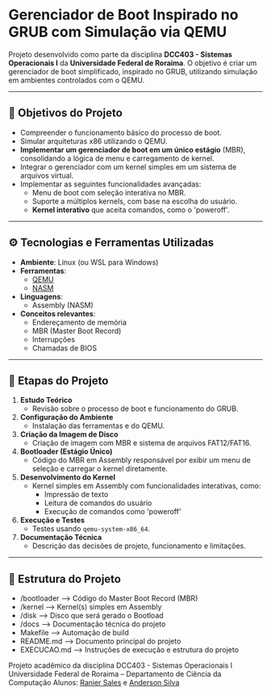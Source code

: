 # Gerenciador de Boot Inspirado no GRUB com Simulação via QEMU

Projeto desenvolvido como parte da disciplina **DCC403 - Sistemas Operacionais I** da **Universidade Federal de Roraima**. O objetivo é criar um gerenciador de boot simplificado, inspirado no GRUB, utilizando simulação em ambientes controlados com o QEMU.

---

## 🎯 Objetivos do Projeto

- Compreender o funcionamento básico do processo de boot.
- Simular arquiteturas x86 utilizando o QEMU.
- **Implementar um gerenciador de boot em um único estágio** (MBR), consolidando a lógica de menu e carregamento de kernel.
- Integrar o gerenciador com um kernel simples em um sistema de arquivos virtual.
- Implementar as seguintes funcionalidades avançadas:
  - Menu de boot com seleção interativa no MBR.
  - Suporte a múltiplos kernels, com base na escolha do usuário.
  - **Kernel interativo** que aceita comandos, como o 'poweroff'.

---

## ⚙️ Tecnologias e Ferramentas Utilizadas

- **Ambiente**: Linux (ou WSL para Windows)
- **Ferramentas**:
  - [QEMU](https://www.qemu.org/)
  - [NASM](https://www.nasm.us/)
- **Linguagens**:
  - Assembly (NASM)
- **Conceitos relevantes**:
  - Endereçamento de memória
  - MBR (Master Boot Record)
  - Interrupções
  - Chamadas de BIOS

---

## 🧱 Etapas do Projeto

1. **Estudo Teórico**
   - Revisão sobre o processo de boot e funcionamento do GRUB.
2. **Configuração do Ambiente**
   - Instalação das ferramentas e do QEMU.
3. **Criação da Imagem de Disco**
   - Criação de imagem com MBR e sistema de arquivos FAT12/FAT16.
4. **Bootloader (Estágio Único)**
   - Código do MBR em Assembly responsável por exibir um menu de seleção e carregar o kernel diretamente.
5. **Desenvolvimento do Kernel**
   - Kernel simples em Assembly com funcionalidades interativas, como:
     - Impressão de texto
     - Leitura de comandos do usuário
     - Execução de comandos como 'poweroff'
6. **Execução e Testes**
   - Testes usando `qemu-system-x86_64`.
7. **Documentação Técnica**
   - Descrição das decisões de projeto, funcionamento e limitações.

---

## 📂 Estrutura do Projeto

- /bootloader         --> Código do Master Boot Record (MBR)
- /kernel             --> Kernel(s) simples em Assembly
- /disk               --> Disco que será gerado o Bootload
- /docs               --> Documentação técnica do projeto
- Makefile            --> Automação de build
- README.md           --> Documento principal do projeto
- EXECUCAO.md         --> Instruções de execução e estrutura do projeto


Projeto acadêmico da disciplina DCC403 - Sistemas Operacionais I
Universidade Federal de Roraima – Departamento de Ciência da Computação
Alunos: [Ranier Sales](https://github.com/RanierSales) e [Anderson Silva](https://github.com/Moab76)
